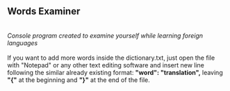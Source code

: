 ## Words Examiner <br>
<br>
<i>Console program created to examine yourself while learning foreign languages</i><br>
<br>
If you want to add more words inside the dictionary.txt, just open the file with "Notepad" or any other text editing software and insert new line following 
the similar already existing format: <b>"word": "translation",</b> leaving <b>"{"</b> at the beginning and <b>"}"</b> at the end of the file.


